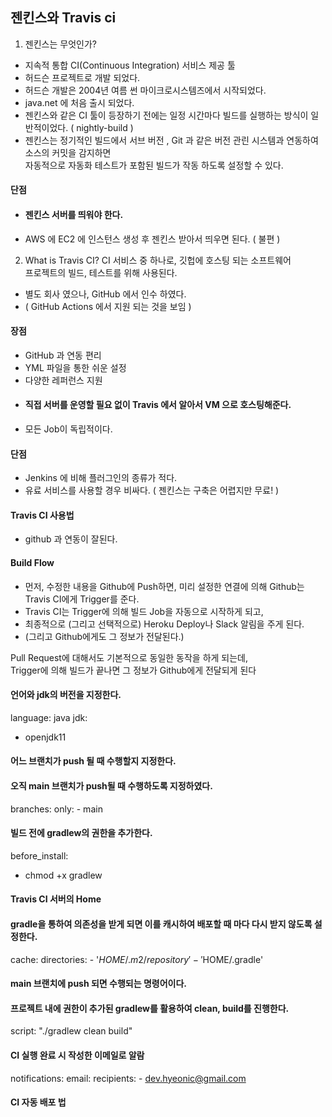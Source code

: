 ## 젠킨스와 Travis ci
1. 젠킨스는 무엇인가?
- 지속적 통합  CI(Continuous Integration) 서비스 제공 툴
- 허드슨 프로젝트로 개발 되었다.
- 허드슨 개발은 2004년 여름 썬 마이크로시스템즈에서 시작되었다.
- java.net 에 처음 출시 되었다.
- 젠킨스와 같은 CI 툴이 등장하기 전에는 일정 시간마다 빌드를 실행하는 방식이 일반적이었다. ( nightly-build )
- 젠킨스는 정기적인 빌드에서 서브 버전 , Git 과 같은 버전 관린 시스템과 연동하여 소스의 커밋을 감지하면   
자동적으로 자동화 테스트가 포함된 빌드가 작동 하도록 설정할 수 있다.
#### 단점
- #### 젠킨스 서버를 띄워야 한다.
- AWS 에 EC2 에 인스턴스 생성 후 젠킨스 받아서 띄우면 된다. ( 불편 )

2. What is Travis CI? 
CI 서비스 중 하나로, 깃헙에 호스팅 되는 소프트웨어  
프로젝트의 빌드, 테스트를 위해 사용된다.
- 별도 회사 였으나, GitHub 에서 인수 하였다.
- ( GitHub Actions 에서 지원 되는 것을 보임 )
#### 장점
- GitHub 과 연동 편리
- YML 파일을 통한 쉬운 설정
- 다양한 레퍼런스 지원
- #### 직접 서버를 운영할 필요 없이 Travis 에서 알아서 VM 으로 호스팅해준다.
- 모든 Job이 독립적이다.

#### 단점
- Jenkins 에 비해 플러그인의 종류가 적다.
- 유료 서비스를 사용할 경우 비싸다. ( 젠킨스는 구축은 어렵지만 무료! )

#### Travis CI 사용법
- github 과 연동이 잘된다.

#### Build Flow
- 먼저, 수정한 내용을 Github에 Push하면, 미리 설정한 연결에 의해 Github는 Travis CI에게 Trigger를 준다. 
- Travis CI는 Trigger에 의해 빌드 Job을 자동으로 시작하게 되고, 
- 최종적으로 (그리고 선택적으로) Heroku Deploy나 Slack 알림을 주게 된다. 
- (그리고 Github에게도 그 정보가 전달된다.)

Pull Request에 대해서도 기본적으로 동일한 동작을 하게 되는데,  
Trigger에 의해 빌드가 끝나면 그 정보가 Github에게 전달되게 된다

#### 언어와 jdk의 버전을 지정한다.
language: java
jdk:
  - openjdk11

#### 어느 브랜치가 push 될 때 수행할지 지정한다. 
#### 오직 main 브랜치가 push될 때 수행하도록 지정하였다.
branches:
  only:
    - main

#### 빌드 전에 gradlew의 권한을 추가한다.
before_install:
  - chmod +x gradlew

#### Travis CI 서버의 Home
#### gradle을 통하여 의존성을 받게 되면 이를 캐시하여 배포할 때 마다 다시 받지 않도록 설정한다.
cache:
  directories:
    - '$HOME/.m2/repository'
    - '$HOME/.gradle'

#### main 브랜치에 push 되면 수행되는 명령어이다. 
#### 프로젝트 내에 권한이 추가된 gradlew를 활용하여 clean, build를 진행한다.
script: "./gradlew clean build"

#### CI 실행 완료 시 작성한 이메일로 알람
notifications:
  email:
    recipients:
      - dev.hyeonic@gmail.com

#### CI 자동 배포 법
